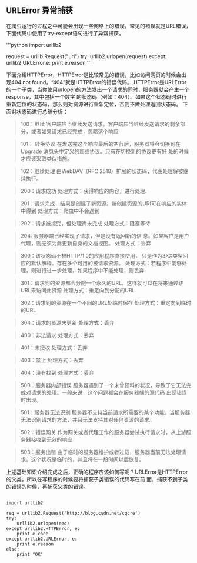 ## URLError 异常捕获

在爬虫运行的过程之中可能会出现一些网络上的错误，常见的错误就是URL错误，下面代码中使用了try-except语句进行了异常捕获。

'''python
import urllib2

request = urllib.Request("url")
try:
    urllib2.urlopen(request)
except:
    urllib2.URLError,e:
    print e.reason
'''


下面介绍HTTPError，HTTPError是比较常见的错误，比如访问网页的时候会出现404 not found，“404”就是HTTPError的错误代码。
HTTPError是URLError的一个子类，当你使用urlopen的方法发出一个请求的同时，服务器就会产生一个response，其中包括一个数字
的状态码（例如：404）。如果这个状态码时进行重新定位的状态码，那么则对资源进行重新定位，否则不做处理返回状态码。
下面对状态码进行总结分析：

>100：继续  客户端应当继续发送请求。客户端应当继续发送请求的剩余部分，或者如果请求已经完成，忽略这个响应

>101： 转换协议  在发送完这个响应最后的空行后，服务器将会切换到在Upgrade 消息头中定义的那些协议。只有在切换新的协议更有好
处的时候才应该采取类似措施。

>102：继续处理   由WebDAV（RFC 2518）扩展的状态码，代表处理将被继续执行。

>200：请求成功      处理方式：获得响应的内容，进行处理.

>201：请求完成，结果是创建了新资源。新创建资源的URI可在响应的实体中得到    处理方式：爬虫中不会遇到

>202：请求被接受，但处理尚未完成    处理方式：阻塞等待

>204: 服务器端已经实现了请求，但是没有返回新的信 息。如果客户是用户代理，则无须为此更新自身的文档视图。    处理方式：丢弃

>300：该状态码不被HTTP/1.0的应用程序直接使用， 只是作为3XX类型回应的默认解释。存在多个可用的被请求资源。
处理方式：若程序中能够处理，则进行进一步处理，如果程序中不能处理，则丢弃

>301：请求到的资源都会分配一个永久的URL，这样就可以在将来通过该URL来访问此资源    处理方式：重定向到分配的URL

>302：请求到的资源在一个不同的URL处临时保存     处理方式：重定向到临时的URL

>304：请求的资源未更新     处理方式：丢弃

>400：非法请求     处理方式：丢弃

>401：未授权     处理方式：丢弃

>403：禁止     处理方式：丢弃

>404：没有找到     处理方式：丢弃

>500：服务器内部错误  服务器遇到了一个未曾预料的状况，导致了它无法完成对请求的处理。一般来说，这个问题都会在服务器端的源代码
出现错误时出现。

>501：服务器无法识别  服务器不支持当前请求所需要的某个功能。当服务器无法识别请求的方法，并且无法支持其对任何资源的请求。

>502：错误网关  作为网关或者代理工作的服务器尝试执行请求时，从上游服务器接收到无效的响应

>503：服务出错   由于临时的服务器维护或者过载，服务器当前无法处理请求。这个状况是临时的，并且将在一段时间以后恢复。



上述基础知识介绍完成之后，正确的程序应该如何写呢？URLError是HTTPError的父类，所以在写程序的时候要将捕获子类错误的代码写在前
面，捕获不到子类的错误的时候，再捕获父类的错误。
<pre><code>
import urllib2

req = urllib2.Request('http://blog.csdn.net/cqcre')
try:
    urllib2.urlopen(req)
except urllib2.HTTPError, e:
    print e.code
except urllib2.URLError, e:
    print e.reason
else:
    print "OK"
</pre></code>
